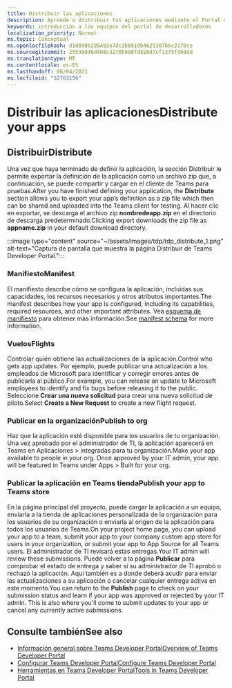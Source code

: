 ```yaml
---
title: Distribuir las aplicaciones
description: Aprende a distribuir tus aplicaciones mediante el Portal de desarrolladores para Microsoft Teams.
keywords: introducción a los equipos del portal de desarrolladores
localization_priority: Normal
ms.topic: Conceptual
ms.openlocfilehash: d1d098b295492a7dc3b691db4625307b6c3170ce
ms.sourcegitcommit: 25539046d408c4270b988fd826d7cf1275f4b9dd
ms.translationtype: MT
ms.contentlocale: es-ES
ms.lasthandoff: 06/04/2021
ms.locfileid: "52763156"
---
```

# <a name="distribute-your-apps"></a><span data-ttu-id="b6565-104">Distribuir las aplicaciones</span><span class="sxs-lookup"><span data-stu-id="b6565-104">Distribute your apps</span></span>

## <a name="distribute"></a><span data-ttu-id="b6565-105">Distribuir</span><span class="sxs-lookup"><span data-stu-id="b6565-105">Distribute</span></span>

<span data-ttu-id="b6565-106">Una vez que haya terminado  de definir la aplicación, la sección Distribuir le permite exportar la definición de la aplicación como un archivo zip que, a continuación, se puede compartir y cargar en el cliente de Teams para pruebas.</span><span class="sxs-lookup"><span data-stu-id="b6565-106">After you have finished defining your application, the **Distribute** section allows you to export your app’s definition as a zip file which then can be shared and uploaded into the Teams client for testing.</span></span> <span data-ttu-id="b6565-107">Al hacer clic en exportar, se descarga el archivo zip **nombredeapp.zip** en el directorio de descarga predeterminado.</span><span class="sxs-lookup"><span data-stu-id="b6565-107">Clicking export downloads the zip file as **appname.zip** in your default download directory.</span></span>

:::image type="content" source="~/assets/images/tdp/tdp_distribute_1.png" alt-text="Captura de pantalla que muestra la página Distribuir de Teams Developer Portal.":::

### <a name="manifest"></a><span data-ttu-id="b6565-109">Manifiesto</span><span class="sxs-lookup"><span data-stu-id="b6565-109">Manifest</span></span>

<span data-ttu-id="b6565-110">El manifiesto describe cómo se configura la aplicación, incluidas sus capacidades, los recursos necesarios y otros atributos importantes.</span><span class="sxs-lookup"><span data-stu-id="b6565-110">The manifest describes how your app is configured, including its capabilities, required resources, and other important attributes.</span></span> <span data-ttu-id="b6565-111">Vea [esquema de manifiesto](~/resources/schema/manifest-schema.md) para obtener más información.</span><span class="sxs-lookup"><span data-stu-id="b6565-111">See [manifest schema](~/resources/schema/manifest-schema.md) for more information.</span></span>

### <a name="flights"></a><span data-ttu-id="b6565-112">Vuelos</span><span class="sxs-lookup"><span data-stu-id="b6565-112">Flights</span></span>

<span data-ttu-id="b6565-113">Controlar quién obtiene las actualizaciones de la aplicación.</span><span class="sxs-lookup"><span data-stu-id="b6565-113">Control who gets app updates.</span></span> <span data-ttu-id="b6565-114">Por ejemplo, puede publicar una actualización a los empleados de Microsoft para identificar y corregir errores antes de publicarla al público.</span><span class="sxs-lookup"><span data-stu-id="b6565-114">For example, you can release an update to Microsoft employees to identify and fix bugs before releasing it to the public.</span></span> <span data-ttu-id="b6565-115">Seleccione **Crear una nueva solicitud** para crear una nueva solicitud de piloto.</span><span class="sxs-lookup"><span data-stu-id="b6565-115">Select **Create a New Request** to create a new flight request.</span></span>

### <a name="publish-to-org"></a><span data-ttu-id="b6565-116">Publicar en la organización</span><span class="sxs-lookup"><span data-stu-id="b6565-116">Publish to org</span></span>

<span data-ttu-id="b6565-117">Haz que la aplicación esté disponible para los usuarios de tu organización. Una vez aprobado por el administrador de TI, la aplicación aparecerá en Teams en Aplicaciones > integradas para tu organización.</span><span class="sxs-lookup"><span data-stu-id="b6565-117">Make your app available to people in your org. Once approved by your IT admin, your app will be featured in Teams under Apps > Built for your org.</span></span>

### <a name="publish-your-app-to-teams-store"></a><span data-ttu-id="b6565-118">Publicar la aplicación en Teams tienda</span><span class="sxs-lookup"><span data-stu-id="b6565-118">Publish your app to Teams store</span></span>

<span data-ttu-id="b6565-119">En la página principal del proyecto, puede cargar la aplicación a un equipo, enviarla a la tienda de aplicaciones personalizada de la organización para los usuarios de su organización o enviarla al origen de la aplicación para todos los usuarios de Teams.</span><span class="sxs-lookup"><span data-stu-id="b6565-119">On your project home page, you can upload your app to a team, submit your app to your company custom app store for users in your organization, or submit your app to App Source for all Teams users.</span></span> <span data-ttu-id="b6565-120">El administrador de TI revisará estas entregas.</span><span class="sxs-lookup"><span data-stu-id="b6565-120">Your IT admin will review these submissions.</span></span> <span data-ttu-id="b6565-121">Puede volver a la página **Publicar** para comprobar el estado de entrega y saber si su administrador de TI aprobó o rechazó la aplicación. Aquí también es a donde deberá acudir para enviar las actualizaciones a su aplicación o cancelar cualquier entrega activa en este momento.</span><span class="sxs-lookup"><span data-stu-id="b6565-121">You can return to the **Publish** page to check on your submission status and learn if your app was approved or rejected by your IT admin. This is also where you'll come to submit updates to your app or cancel any currently active submissions.</span></span>

## <a name="see-also"></a><span data-ttu-id="b6565-122">Consulte también</span><span class="sxs-lookup"><span data-stu-id="b6565-122">See also</span></span>

* [<span data-ttu-id="b6565-123">Información general sobre Teams Developer Portal</span><span class="sxs-lookup"><span data-stu-id="b6565-123">Overview of Teams Developer Portal</span></span>](~/concepts/build-and-test/teams-developer-portal.md)
* [<span data-ttu-id="b6565-124">Configurar Teams Developer Portal</span><span class="sxs-lookup"><span data-stu-id="b6565-124">Configure Teams Developer Portal</span></span>](~/concepts/tdp-configuration.md)
* [<span data-ttu-id="b6565-125">Herramientas en Teams Developer Portal</span><span class="sxs-lookup"><span data-stu-id="b6565-125">Tools in Teams Developer Portal</span></span>](~/concepts/tdp-tools.md)